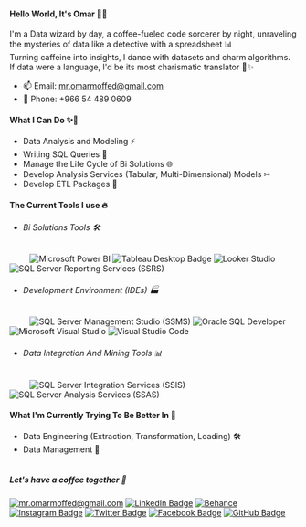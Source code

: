 
  #### Hello World, It's Omar 👋👀
I'm a Data wizard by day, a coffee-fueled code sorcerer by night, unraveling the mysteries of data like a detective with a spreadsheet 📊<br>
Turning caffeine into insights, I dance with datasets and charm algorithms. If data were a language, I'd be its most charismatic translator 💞️✨
- 📫 Email: mr.omarmoffed@gmail.com
- 📱 Phone: +966 54 489 0609

#### What I Can Do ✨🚀
- Data Analysis and Modeling ⚡️
- Writing SQL Queries 📝
- Manage the Life Cycle of Bi Solutions 🌐
- Develop Analysis Services (Tabular, Multi-Dimensional) Models ✂
- Develop ETL Packages 🔄

#### The Current Tools I use 🔥 
- ###### Bi Solutions Tools 🛠
&nbsp;&nbsp;&nbsp;&nbsp;&nbsp;&nbsp;&nbsp;&nbsp;&nbsp;<img src="https://img.shields.io/badge/-Microsoft%20Power%20BI-F2C811?style=flat&labelColor=F2C811&logo=microsoft-power-bi&logoColor=white" alt="Microsoft Power BI"> <img src="https://img.shields.io/badge/-Tableau-E97627?style=flat&labelColor=E97627&logo=tableau&logoColor=white" alt="Tableau Desktop Badge"> <img src="https://img.shields.io/badge/-Google%20Looker-4285F4?style=flat&labelColor=4285F4&logo=google-cloud&logoColor=white" alt="Looker Studio"> <img src="https://img.shields.io/badge/-SQL%20Server%20Reporting%20Services%20(SSRS)-FF5722?style=flat&labelColor=FF5722&logo=microsoft-sql-server&logoColor=white" alt="SQL Server Reporting Services (SSRS)">

- ###### Development Environment (IDEs) 🏭
&nbsp;&nbsp;&nbsp;&nbsp;&nbsp;&nbsp;&nbsp;&nbsp;&nbsp;<img src="https://img.shields.io/badge/-SQL%20Server%20Management%20Studio%20(SSMS)-CC2927?style=flat&labelColor=CC2927&logo=microsoft-sql-server&logoColor=white" alt="SQL Server Management Studio (SSMS)"> <img src="https://img.shields.io/badge/-Oracle%20SQL%20Developer-F80000?style=flat&labelColor=F80000&logo=oracle&logoColor=white" alt="Oracle SQL Developer"> <img src="https://img.shields.io/badge/-Microsoft%20Visual%20Studio-5C2D91?style=flat&labelColor=5C2D91&logo=visual-studio&logoColor=white" alt="Microsoft Visual Studio"> <img src="https://img.shields.io/badge/-Visual%20Studio%20Code-007ACC?style=flat&labelColor=007ACC&logo=visual-studio-code&logoColor=white" alt="Visual Studio Code">
- ###### Data Integration And Mining Tools 📊
&nbsp;&nbsp;&nbsp;&nbsp;&nbsp;&nbsp;&nbsp;&nbsp;&nbsp;<img src="https://img.shields.io/badge/-SQL%20Server%20Integration%20Services%20(SSIS)-FF5722?style=flat&labelColor=FF5722&logo=microsoft-sql-server&logoColor=white" alt="SQL Server Integration Services (SSIS)"> <img src="https://img.shields.io/badge/-SQL%20Server%20Analysis%20Services%20(SSAS)-009688?style=flat&labelColor=009688&logo=microsoft-sql-server&logoColor=white" alt="SQL Server Analysis Services (SSAS)"> 

#### What I'm Currently Trying To Be Better In 🌱 
- Data Engineering (Extraction, Transformation, Loading) 🛠
- Data Management 💞️
  <br><br>
##### Let's have a coffee together :speech_balloon:
<a href="mailto:mr.omarmoffed@gmail.com" target="_blank" rel="noopener noreferrer"> <img src="https://img.shields.io/badge/-Email-red?style=flat&labelColor=red&logo=mail.ru&logoColor=white" alt="mr.omarmoffed@gmail.com"></a>
<a href="https://www.linkedin.com/in/OmarMoffed" target="_blank" rel="noopener noreferrer"> <img src="https://img.shields.io/badge/-LinkedIn-0077B5?style=flat&labelColor=0077B5&logo=linkedin&logoColor=white" alt="LinkedIn Badge"></a>
<a href="https://www.behance.com/omarmoffed/" target="_blank" rel="noopener noreferrer"> <img src="https://img.shields.io/badge/-Behance-blue?style=flat&labelColor=blue&logo=behance&logoColor=white" alt="Behance"></a>
<a href="https://instagram.com/OmarMoffed" target="_blank" rel="noopener noreferrer"> <img src="https://img.shields.io/badge/-Instagram-E4405F?style=flat&labelColor=E4405F&logo=instagram&logoColor=white" alt="Instagram Badge"></a>
<a href="https://twitter.com/OmarMoffed" target="_blank" rel="noopener noreferrer"> <img src="https://img.shields.io/badge/-Twitter-1DA1F2?style=flat&labelColor=1DA1F2&logo=twitter&logoColor=white" alt="Twitter Badge"></a>
<a href="https://facebook.com/OmarMoffed" target="_blank" rel="noopener noreferrer"> <img src="https://img.shields.io/badge/-Facebook-1877F2?style=flat&labelColor=1877F2&logo=facebook&logoColor=white" alt="Facebook Badge"></a>
<a href="https://github.com/OmarMoffed" target="_blank" rel="noopener noreferrer"> <img src="https://img.shields.io/badge/-Github-black?style=flat&labelColor=black&logo=github&logoColor=white" alt="GitHub Badge"></a>

